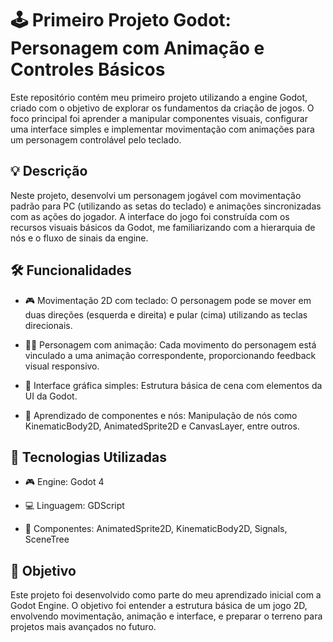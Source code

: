 # 🕹️ Primeiro Projeto Godot: Personagem com Animação e Controles Básicos
Este repositório contém meu primeiro projeto utilizando a engine Godot, criado com o objetivo de explorar os fundamentos da criação de jogos. O foco principal foi aprender a manipular componentes visuais, configurar uma interface simples e implementar movimentação com animações para um personagem controlável pelo teclado.

## 💡 Descrição
Neste projeto, desenvolvi um personagem jogável com movimentação padrão para PC (utilizando as setas do teclado) e animações sincronizadas com as ações do jogador. A interface do jogo foi construída com os recursos visuais básicos da Godot, me familiarizando com a hierarquia de nós e o fluxo de sinais da engine.

## 🛠️ Funcionalidades
- 🎮 Movimentação 2D com teclado: O personagem pode se mover em duas direções (esquerda e direita) e pular (cima) utilizando as teclas direcionais.

- 🧍‍♂️ Personagem com animação: Cada movimento do personagem está vinculado a uma animação correspondente, proporcionando feedback visual responsivo.

- 🧩 Interface gráfica simples: Estrutura básica de cena com elementos da UI da Godot.

- 🧠 Aprendizado de componentes e nós: Manipulação de nós como KinematicBody2D, AnimatedSprite2D e CanvasLayer, entre outros.

## 🚀 Tecnologias Utilizadas
- 🎮 Engine: Godot 4

- 💻 Linguagem: GDScript

- 🧱 Componentes: AnimatedSprite2D, KinematicBody2D, Signals, SceneTree

## 🎯 Objetivo
Este projeto foi desenvolvido como parte do meu aprendizado inicial com a Godot Engine. O objetivo foi entender a estrutura básica de um jogo 2D, envolvendo movimentação, animação e interface, e preparar o terreno para projetos mais avançados no futuro.
